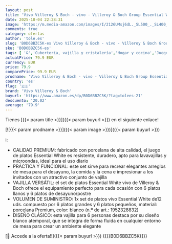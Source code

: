 ```yaml
---
layout: post
title: 'Vivo Villeroy & Boch - vivo - Villeroy & Boch Group Essential White set de vajilla'
date: 2025-10-04 22:28:31
image: 'https://m.media-amazon.com/images/I/2126UMsj6dL._SL500_._SL400_.jpg'
comments: true
category: ofertas
author: 'tole.es'
slug: 'B0D6BBZC5K-es Vivo Villeroy & Boch - vivo - Villeroy & Boch Group...'
sku: 'B0D6BBZC5K-es'
tags: [ '&','Cubertería, vajilla y cristalería','Hogar y cocina','Juegos de vajilla','Piezas de vajilla','Vajilla','Vajillas elegantes','boch','villeroy','vivo villeroy & boch','🇪🇸', ]
actualPrice: 79.9 EUR
currency: EUR
price: 79.9
comparePrice: 99.9 EUR
prodname: 'Vivo Villeroy & Boch - vivo - Villeroy & Boch Group Essential White set de vajilla'
country: 'es'
flag: '🇪🇸'
brand: 'Vivo Villeroy & Boch'
buyurl: 'https://www.amazon.es/dp/B0D6BBZC5K/?tag=tolees-21'
descuento: '20.02'
average: '79.9'
---
```


Tienes [{{< param title >}}]({{< param buyurl >}}) en el siguiente enlace!

[![{{< param prodname >}}]({{< param image >}})]({{< param buyurl >}})

ℹ️:

- CALIDAD PREMIUM: fabricado con porcelana de alta calidad, el juego de platos Essential White es resistente, duradero, apto para lavavajillas y microondas, ideal para el uso diario
- PRÁCTICA Y FUNCIONAL: este set sirve para recrear elegantes arreglos de mesa para el desayuno, la comida y la cena e impresionar a los invitados con un atractivo conjunto de vajilla
- VAJILLA VERSÁTIL: el set de platos Essential White vivo de Villeroy & Boch ofrece el equipamiento perfecto para cada ocasión con 6 platos llanos y 6 platos de desayuno/postre
- VOLUMEN DE SUMINISTRO: 1x set de platos vivo Essential White de12 uds. compuesto por 6 platos grandes y 6 platos pequeños, material: porcelana Premium, color: blanco (n.º de art.: 1952328832)
- DISEÑO CLÁSICO: esta vajilla para 6 personas destaca por su diseño blanco atemporal, que se integra de forma fluida en cualquier entorno de mesa para crear un ambiente elegante

[🛒 Accede a la oferta!!]({{< param buyurl >}})
{{<world>}}B0D6BBZC5K{{</world>}}
